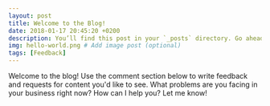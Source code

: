 ```yaml
---
layout: post
title: Welcome to the Blog!
date: 2018-01-17 20:45:20 +0200
description: You’ll find this post in your `_posts` directory. Go ahead and edit it and re-build the site to see your changes. # Add post description (optional)
img: hello-world.png # Add image post (optional)
tags: [Feedback]
---
```

Welcome to the blog! Use the comment section below to write feedback and requests for content you'd like to see. What problems are you facing in your business right now? How can I help you? Let me know!
